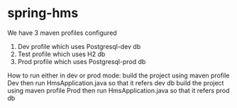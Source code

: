 # spring-hms

We have 3 maven profiles configured
1. Dev profile which uses Postgresql-dev db
2. Test profile which uses H2 db
3. Prod profile which uses Postgresql-prod db

How to run either in dev or prod mode:
build the project using maven profile Dev then run HmsApplication.java so that it refers dev db 
build the project using maven profile Prod then run HmsApplication.java so that it refers prod db


